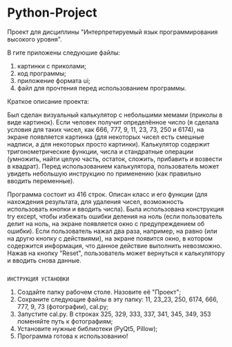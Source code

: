 # Python-Project
Проект для дисциплины "Интерпретируемый язык программирования высокого уровня".

В гите приложены следуюшие файлы:
1) картинки с приколами;
2) код программы;
3) приложение формата ui;
4) файл для прочтения перед использованием программы.

Краткое описание проекта:

Был сделан визуальный калькулятор с небольшими мемами (приколы в виде картинок). Если человек получит определённое число (я сделала условия для таких чисел, как 666, 777, 9, 11, 23, 73, 250 и 6174), на экране появляется картинка (для некоторых чисел есть смешные надписи, а для некоторых просто картинки). Калькулятор содержит тригонометрические функции, числа и стандратные операции (умножить, найти целую часть, остаток, сложить, прибавить и возвести в квадрат). Перед использованием калькулятора, пользователь может увидеть небольшую инструкцию по применению (как правильно вводить переменные).

Программа состоит из 416 строк. Описан класс и его функции (для нахождения результата, для удаления чисел, возможность использовать кнопки и вводить числа). Была использована конструкция try except, чтобы избежать ошибки деления на ноль (если пользователь делит на ноль, на экране появляется окно с предупреждением об ошибки). Если пользователь нажал два раза, например, на равно (или на другю кнопку с действиями), на экране появится окно, в котором содержится информация, что данное действие выполнить невозможно. Нажав на кнопку "Reset", пользователь может вернуться к калькулятору и вводить снова данные.

                                                                            ИНСТРУКЦИЯ УСТАНОВКИ
1. Создайте папку рабочем столе. Назовите её "Проект";
2. Сохраните следующие файлы в эту папку: 11, 23_23, 250, 6174, 666, 777, 9, 73 (фотографии), cal.py;
3. Запустите cal.py. В строках 325, 329, 333, 337, 341, 345, 349, 353 поменяйте путь к фотографиям;
4. Установите нужные библиотеки (PyQt5, Pillow);
5. Программа готова к использованию!
